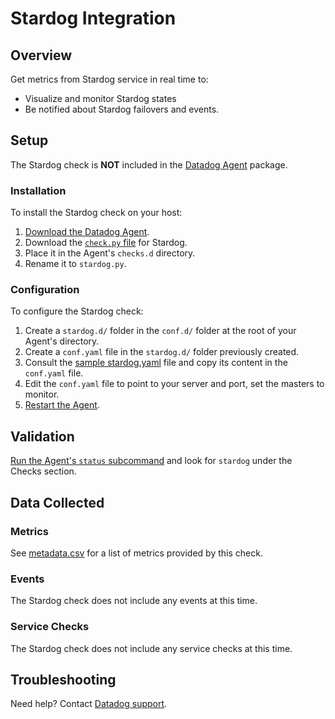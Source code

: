 # Stardog Integration

## Overview

Get metrics from Stardog service in real time to:

* Visualize and monitor Stardog states
* Be notified about Stardog failovers and events.


## Setup

The Stardog check is **NOT** included in the [Datadog Agent][1] package.

### Installation

To install the Stardog check on your host:

1. [Download the Datadog Agent][1].
2. Download the [`check.py` file][2] for Stardog.
3. Place it in the Agent's `checks.d` directory.
4. Rename it to `stardog.py`.

### Configuration

To configure the Stardog check: 

1. Create a `stardog.d/` folder in the `conf.d/` folder at the root of your Agent's directory. 
2. Create a `conf.yaml` file in the `stardog.d/` folder previously created.
3. Consult the [sample stardog.yaml][2] file and copy its content in the `conf.yaml` file.
4. Edit the `conf.yaml` file to point to your server and port, set the masters to monitor.
5. [Restart the Agent][3].

## Validation

[Run the Agent's `status` subcommand][4] and look for `stardog` under the Checks section.

## Data Collected
### Metrics
See [metadata.csv][5] for a list of metrics provided by this check.

### Events
The Stardog check does not include any events at this time.

### Service Checks
The Stardog check does not include any service checks at this time.

## Troubleshooting
Need help? Contact [Datadog support][6].

[1]: https://app.datadoghq.com/account/settings#agent
[2]: https://github.com/DataDog/integrations-extras/blob/master/stardog/conf.yaml.example
[3]: https://docs.datadoghq.com/agent/faq/agent-commands/#start-stop-restart-the-agent
[4]: https://docs.datadoghq.com/agent/faq/agent-commands/#agent-status-and-information
[5]: https://github.com/DataDog/integrations-extras/blob/master/stardog/metadata.csv
[6]: http://docs.datadoghq.com/help/
